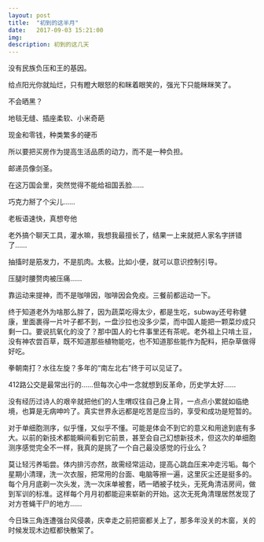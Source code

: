 ```yaml
---
layout: post
title:  "初到的这半月"
date:   2017-09-03 15:21:00
img: 
description: 初到的这几天
---
```


没有民族负压和王的基因。

给点阳光你就灿烂，只有瞪大眼怒的和眯着眼笑的，强光下只能眯眯笑了。

不会晒黑？

地毯无缝、插座柔软、小米奇葩

现金和零钱，种类繁多的硬币

所以要把买房作为提高生活品质的动力，而不是一种负担。

邮递员像剑圣。

在这万国会里，突然觉得不能给祖国丢脸……

巧克力掰了个尖儿……

老板语速快，真想夸他

老外搞个聊天工具，灌水嘛，我想我最擅长了，结果一上来就把人家名字拼错了……

抽搐时是筋发力，不是肌肉。太极。比如小便，就可以意识控制引导。

压腿时腰赘肉被压痛……

靠运动来提神，而不是咖啡因，咖啡因会免疫。三餐前都运动一下。

终于知道老外为啥那么胖了，因为蔬菜吃得太少，都是生吃，subway还号称健康，里面裹得一片叶子都不到，一盘沙拉也没多少菜，而中国人能把一颗菜炒成只剩一口。要说抗氧化的没了？那中国人的七件事里还有茶呢。老外祖上只啃土豆，没有神农尝百草，既不知道那些植物能吃，也不知道那些能作为配料，把杂草做得好吃。

拳朝南打？水往左旋？多年的“南左北右”终于可以见证了。

412路公交是最常出行的……但每次心中一念就想到反革命，历史学太好……

没有经历过诗人的艰辛就把他们的人生喟叹往自己身上背，一点点小累就如临绝境，也算是无病呻吟了。真实世界永远都是吃苦是应当的，享受和成功是短暂的。

对于单细胞测序，似乎懂，又似乎不懂。可能是体会不到它的意义和用途到底有多大。以前的新技术都能瞬间看到它前景，甚至会自己幻想新技术，但这次的单细胞测序感觉完全不一样，我真的是挑了一个自己最没感觉的行业么？

莫让轻污养垢尝。体内排污亦然，故需经常运动，提高心跳血压来冲走污垢。每个星期小清理，洗一次衣服，把常用的台面、电脑等擦一遍，这里灰尘还是挺多的。每个月月底剃一次头发，洗一次床单被套，晒一晒被子枕头，无死角清洁房间，做到军训的标准。这样每个月月初都能迎来崭新的开始。这次无死角清理居然发现了对方苍蝇干尸的地方……


今日珠三角连遭强台风侵袭，庆幸走之前把窗都关上了，那多年没关的木窗，关的时候发现木边框都快散架了。
